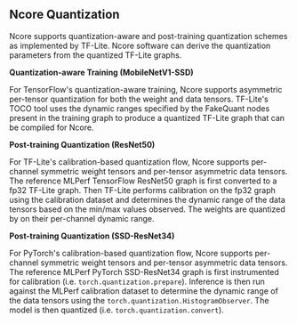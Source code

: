 Ncore Quantization
--------------------

Ncore supports quantization-aware and post-training quantization schemes as implemented by TF-Lite. Ncore software can derive the quantization parameters from the quantized TF-Lite graphs.

__**Quantization-aware Training (MobileNetV1-SSD)**__

For TensorFlow's quantization-aware training, Ncore supports asymmetric per-tensor quantization for both the weight and data tensors. TF-Lite's TOCO tool uses the dynamic ranges specified by the FakeQuant nodes present in the training graph to produce a quantized TF-Lite graph that can be compiled for Ncore.

__**Post-training Quantization (ResNet50)**__

For TF-Lite's calibration-based quantization flow, Ncore supports per-channel symmetric weight tensors and per-tensor asymmetric data tensors. The reference MLPerf TensorFlow ResNet50 graph is first converted to a fp32 TF-Lite graph. Then TF-Lite performs calibration on the fp32 graph using the calibration dataset and determines the dynamic range of the data tensors based on the min/max values observed. The weights are quantized by on their per-channel dynamic range.

__**Post-training Quantization (SSD-ResNet34)**__

For PyTorch's calibration-based quantization flow, Ncore supports per-channel symmetric weight tensors and per-tensor asymmetric data tensors. The reference MLPerf PyTorch SSD-ResNet34 graph is first instrumented for calibration (i.e. `torch.quantization.prepare`). Inference is then run against the MLPerf calibration dataset to determine the dynamic range of the data tensors using the `torch.quantization.HistogramObserver`. The model is then quantized (i.e. `torch.quantization.convert`).
